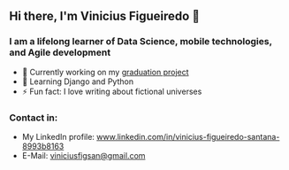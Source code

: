 ## Hi there, I'm Vinicius Figueiredo 👋

### I am a lifelong learner of Data Science, mobile technologies, and Agile development
- 🔭 Currently working on my [graduation project](https://github.com/VinFigSan/tccOpenCV)
- 🌱 Learning Django and Python
- ⚡ Fun fact: I love writing about fictional universes

### Contact in:
- My LinkedIn profile: www.linkedin.com/in/vinicius-figueiredo-santana-8993b8163
- E-Mail: viniciusfigsan@gmail.com

<!--
**VinFigSan/VinFigSan** is a ✨ _special_ ✨ repository because its `README.md` (this file) appears on your GitHub profile.

Here are some ideas to get you started:
- 👯 I’m looking to collaborate on ...
- 🤔 I’m looking for help with ...
- 💬 Ask me about ...
- 😄 Pronouns: ...
-->
